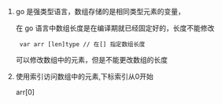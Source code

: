 1. go 是强类型语言，数组存储的是相同类型元素的变量，

   在 go 语言中数组长度是在编译期就已经固定好的，长度不能修改

        var arr [len]type // 在[] 指定数组长度

   可以修改数组中的元素，但是不能更改数组的长度

2. 使用索引访问数组中的元素,下标索引从0开始

   arr[0]